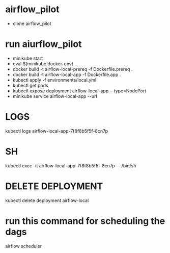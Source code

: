 # airflow_pilot
* clone airflow_pilot
# run aiurflow_pilot
* minikube start
* eval $(minikube docker-env)
* docker build -t airflow-local-prereq -f Dockerfile.prereq .
* docker build -t airflow-local-app -f Dockerfile.app .
* kubectl apply -f environments/local.yml
* kubectl get pods
* kubectl expose deployment airflow-local-app --type=NodePort
* minikube service airflow-local-app --url
# LOGS
kubectl logs airflow-local-app-7f8f8b5f5f-8cn7p
# SH 
kubectl exec -it airflow-local-app-7f8f8b5f5f-8cn7p -- /bin/sh
# DELETE DEPLOYMENT
kubectl delete deployment airflow-local
# run this command for scheduling the dags
airflow scheduler